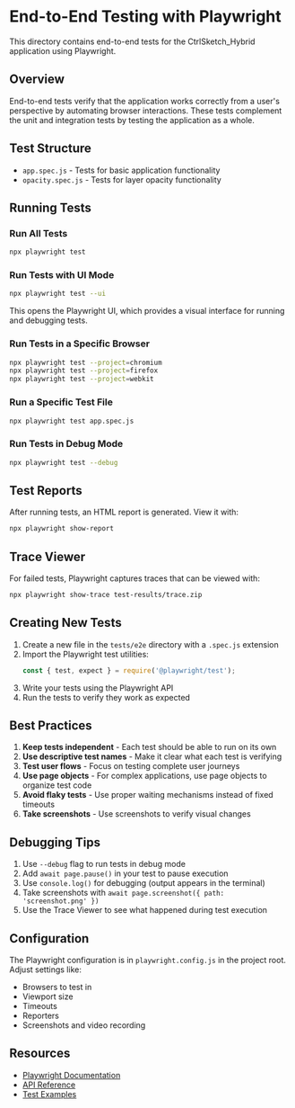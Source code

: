 # End-to-End Testing with Playwright

This directory contains end-to-end tests for the CtrlSketch_Hybrid application using Playwright.

## Overview

End-to-end tests verify that the application works correctly from a user's perspective by automating browser interactions. These tests complement the unit and integration tests by testing the application as a whole.

## Test Structure

- `app.spec.js` - Tests for basic application functionality
- `opacity.spec.js` - Tests for layer opacity functionality

## Running Tests

### Run All Tests

```bash
npx playwright test
```

### Run Tests with UI Mode

```bash
npx playwright test --ui
```

This opens the Playwright UI, which provides a visual interface for running and debugging tests.

### Run Tests in a Specific Browser

```bash
npx playwright test --project=chromium
npx playwright test --project=firefox
npx playwright test --project=webkit
```

### Run a Specific Test File

```bash
npx playwright test app.spec.js
```

### Run Tests in Debug Mode

```bash
npx playwright test --debug
```

## Test Reports

After running tests, an HTML report is generated. View it with:

```bash
npx playwright show-report
```

## Trace Viewer

For failed tests, Playwright captures traces that can be viewed with:

```bash
npx playwright show-trace test-results/trace.zip
```

## Creating New Tests

1. Create a new file in the `tests/e2e` directory with a `.spec.js` extension
2. Import the Playwright test utilities:
   ```javascript
   const { test, expect } = require('@playwright/test');
   ```
3. Write your tests using the Playwright API
4. Run the tests to verify they work as expected

## Best Practices

1. **Keep tests independent** - Each test should be able to run on its own
2. **Use descriptive test names** - Make it clear what each test is verifying
3. **Test user flows** - Focus on testing complete user journeys
4. **Use page objects** - For complex applications, use page objects to organize test code
5. **Avoid flaky tests** - Use proper waiting mechanisms instead of fixed timeouts
6. **Take screenshots** - Use screenshots to verify visual changes

## Debugging Tips

1. Use `--debug` flag to run tests in debug mode
2. Add `await page.pause()` in your test to pause execution
3. Use `console.log()` for debugging (output appears in the terminal)
4. Take screenshots with `await page.screenshot({ path: 'screenshot.png' })`
5. Use the Trace Viewer to see what happened during test execution

## Configuration

The Playwright configuration is in `playwright.config.js` in the project root. Adjust settings like:

- Browsers to test in
- Viewport size
- Timeouts
- Reporters
- Screenshots and video recording

## Resources

- [Playwright Documentation](https://playwright.dev/docs/intro)
- [API Reference](https://playwright.dev/docs/api/class-playwright)
- [Test Examples](https://github.com/microsoft/playwright/tree/main/examples)